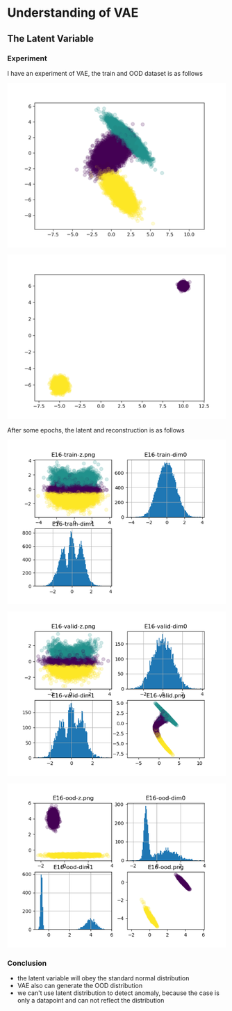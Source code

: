 # Understanding of VAE

## The Latent Variable

### Experiment

I have an experiment of VAE, the train and OOD dataset is as follows

![train](materials/A-train-dataset.png)

![OOD](materials/A-od-dataset.png)

After some epochs, the latent and reconstruction is as follows

![train](materials/E16-train.png)

![valid](materials/E16-valid.png)

![OOD](materials/E16-ood.png)

### Conclusion
- the latent variable will obey the standard normal distribution
- VAE also can generate the OOD distribution
- we can't use latent distribution to detect anomaly, because the case is only a datapoint and can not reflect the distribution
